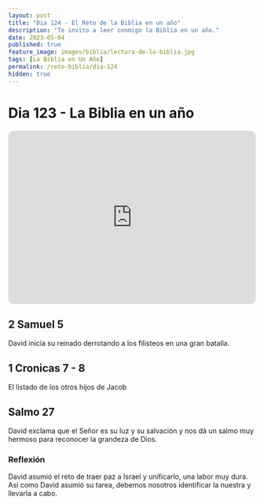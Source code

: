 ```yaml
---
layout: post
title: "Dia 124 - El Reto de la Biblia en un año"
description: "Te invito a leer conmigo la Biblia en un año."
date: 2023-05-04
published: true
feature_image: images/biblia/lectura-de-la-biblia.jpg
tags: [La Biblia en Un Año]
permalink: /reto-biblia/dia-124
hidden: true
---
```


# Dia 123 - La Biblia en un año
<iframe style="border-radius:12px" src="https://open.spotify.com/embed/episode/2Nw4pVYnguqnYfnXL2Y53k?utm_source=generator" width="100%" height="352" frameBorder="0" allowfullscreen="" allow="autoplay; clipboard-write; encrypted-media; fullscreen; picture-in-picture" loading="lazy"></iframe>

## 2 Samuel 5
David inicia su reinado derrotando a los filisteos en una gran batalla.

## 1 Cronicas 7 - 8
El listado de los otros hijos de Jacob

## Salmo 27
David exclama que el Señor es su luz y su salvación y nos dá un salmo muy hermoso para reconocer la grandeza de Dios.

### Reflexión
David asumió el reto de traer paz a Israel y unificarlo, una labor muy dura. Asi como David asumió su tarea, debemos nosotros identificar la nuestra y llevarla a cabo.


